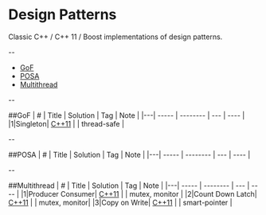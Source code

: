# Design Patterns

Classic C++ / C++ 11 / Boost implementations of design patterns.

--

* [GoF](https://github.com/kamyu104/DesignPattern#gof)
* [POSA](https://github.com/kamyu104/DesignPattern#posa)
* [Multithread](https://github.com/kamyu104/DesignPattern#multithread)

--

##GoF
| # | Title | Solution | Tag | Note |
|---| ----- | -------- | --- | ---- |
|1|Singleton| [C++11](./C++11/singleton.cpp) | | thread-safe |

--

##POSA
| # | Title | Solution | Tag | Note |
|---| ----- | -------- | --- | ---- |

--

##Multithread
| # | Title | Solution | Tag | Note |
|---| ----- | -------- | --- | ---- |
|1|Producer Consumer| [C++11](./C++11/producer-consumer.cpp) | | mutex, monitor |
|2|Count Down Latch| [C++11](./C++11/count-down-latch.cpp) | | mutex, monitor|
|3|Copy on Write| [C++11](./C++11/copy-on-write.cpp) | | smart-pointer |

